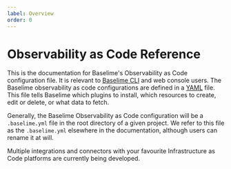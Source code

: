 ```yaml
---
label: Overview
order: 0
---
```


# Observability as Code Reference

This is the documentation for Baselime's Observability as Code configuration file. It is relevant to [Baselime CLI](../cli/overview.md) and web console users. The Baselime observability as code configurations are defined in a [YAML](https://yaml.org/) file. This file tells Baselime which plugins to install, which resources to create, edit or delete, or what data to fetch.

Generally, the Baselime Observability as Code configuration will be a `.baselime.yml` file in the root directory of a given project. We refer to this file as the `.baselime.yml` elsewhere in the documentation, although users can rename it at will.

Multiple integrations and connectors with your favourite Infrastructure as Code platforms are currently being developed.
